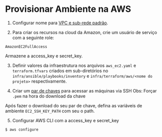 # Provisionar Ambiente na AWS

1. Configurar nome para [VPC e sub-rede padrão](https://docs.aws.amazon.com/pt_br/vpc/latest/userguide/default-vpc.html).


2. Para criar os recursos na cloud da Amazon, crie um usuário de serviço com a seguinte role:

```
AmazonEC2FullAccess
```
Armazene a access_key e secret_key.

3. Definir valores da infraestrutura nos arquivos `aws_ec2.yaml` e `terraform.tfvars` criados em sub-diretórios no `infra/ansible/playbooks/inventory` e `infra/terraform/aws/<nome do projeto>` respectivamente.

4. Criar um [par de chaves](https://docs.aws.amazon.com/pt_br/AWSEC2/latest/UserGuide/ec2-key-pairs.html) para acessar as máquinas via SSH
Obs: Forçar `.pem` na hora do download da chave

Após fazer o download do seu par de chave, defina as variáveis de ambiente `EC2_SSH_KEY_PATH` com seu o path.

5. Configurar AWS CLI com a access_key e secret_key
```
$ aws configure
```
